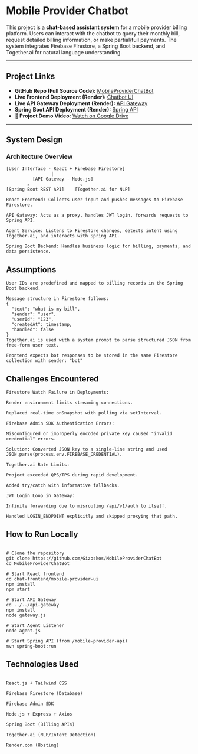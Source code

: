 # Mobile Provider Chatbot

This project is a **chat-based assistant system** for a mobile provider billing platform. Users can interact with the chatbot to query their monthly bill, request detailed billing information, or make partial/full payments. The system integrates Firebase Firestore, a Spring Boot backend, and Together.ai for natural language understanding.

---

## Project Links

- **GitHub Repo (Full Source Code):** [MobileProviderChatBot](https://github.com/Gizoskos/MobileProviderChatBot)
- **Live Frontend Deployment (Render):** [Chatbot UI](https://mobileproviderchatbot.onrender.com)
- **Live API Gateway Deployment (Render):** [API Gateway](https://mobileprovidergateway-ufhx.onrender.com)
- **Spring Boot API Deployment (Render):** [Spring API](https://mobile-provider-api.onrender.com)
- **🎥 Project Demo Video:** [Watch on Google Drive](https://drive.google.com/your-demo-link-here)

---

## System Design

### Architecture Overview

```plaintext
[User Interface - React + Firebase Firestore]
                 |
          [API Gateway - Node.js]
        ↙                   ↘
[Spring Boot REST API]    [Together.ai for NLP]

React Frontend: Collects user input and pushes messages to Firebase Firestore.

API Gateway: Acts as a proxy, handles JWT login, forwards requests to Spring API.

Agent Service: Listens to Firestore changes, detects intent using Together.ai, and interacts with Spring API.

Spring Boot Backend: Handles business logic for billing, payments, and data persistence.
```
## Assumptions
```plaintext
User IDs are predefined and mapped to billing records in the Spring Boot backend.

Message structure in Firestore follows:
{
  "text": "what is my bill",
  "sender": "user",
  "userId": "123",
  "createdAt": timestamp,
  "handled": false
}
Together.ai is used with a system prompt to parse structured JSON from free-form user text.

Frontend expects bot responses to be stored in the same Firestore collection with sender: "bot"
```

## Challenges Encountered
```plaintext
Firestore Watch Failure in Deployments:

Render environment limits streaming connections.

Replaced real-time onSnapshot with polling via setInterval.

Firebase Admin SDK Authentication Errors:

Misconfigured or improperly encoded private key caused "invalid credential" errors.

Solution: Converted JSON key to a single-line string and used JSON.parse(process.env.FIREBASE_CREDENTIAL).

Together.ai Rate Limits:

Project exceeded QPS/TPS during rapid development.

Added try/catch with informative fallbacks.

JWT Login Loop in Gateway:

Infinite forwarding due to misrouting /api/v1/auth to itself.

Handled LOGIN_ENDPOINT explicitly and skipped proxying that path.
```
## How to Run Locally
```plaintext

# Clone the repository
git clone https://github.com/Gizoskos/MobileProviderChatBot
cd MobileProviderChatBot

# Start React frontend
cd chat-frontend/mobile-provider-ui
npm install
npm start

# Start API Gateway
cd ../../api-gateway
npm install
node gateway.js

# Start Agent Listener
node agent.js

# Start Spring API (from /mobile-provider-api)
mvn spring-boot:run
```
## Technologies Used
```plaintext

React.js + Tailwind CSS

Firebase Firestore (Database)

Firebase Admin SDK

Node.js + Express + Axios

Spring Boot (Billing APIs)

Together.ai (NLP/Intent Detection)

Render.com (Hosting)
```
